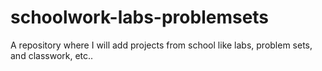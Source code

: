 # schoolwork-labs-problemsets
A repository where I will add projects from school like labs, problem sets, and classwork, etc..
